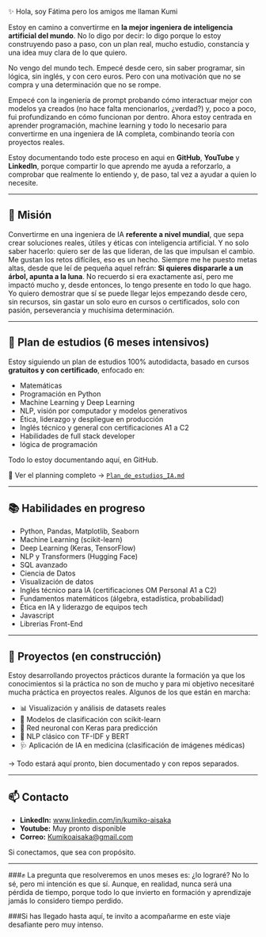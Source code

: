✨ Hola, soy Fátima pero los amigos me llaman Kumi

Estoy en camino a convertirme en **la mejor ingeniera de inteligencia artificial del mundo**. No lo digo por decir: lo digo porque lo estoy construyendo paso a paso, con un plan real, mucho estudio, constancia y una idea muy clara de lo que quiero.

No vengo del mundo tech. Empecé desde cero, sin saber programar, sin lógica, sin inglés, y con cero euros. Pero con una motivación que no se compra y una determinación que no se rompe.

Empecé con la ingeniería de prompt probando cómo interactuar mejor con modelos ya creados (no hace falta mencionarlos, ¿verdad?) y, poco a poco, fui profundizando en cómo funcionan por dentro. Ahora estoy centrada en aprender programación, machine learning y todo lo necesario para convertirme en una ingeniera de IA completa, combinando teoría con proyectos reales.

Estoy documentando todo este proceso en aqui en **GitHub**, **YouTube** y **LinkedIn**, porque compartir lo que aprendo me ayuda a reforzarlo, a comprobar que realmente lo entiendo y, de paso, tal vez a ayudar a quien lo necesite.

---

## 🚀 Misión

Convertirme en una ingeniera de IA **referente a nivel mundial**, que sepa crear soluciones reales, útiles y éticas con inteligencia artificial. Y no solo saber hacerlo: quiero ser de las que lideran, de las que impulsan el cambio. Me gustan los retos difíciles, eso es un hecho. Siempre me he puesto metas altas, desde que leí de pequeña aquel refrán: **Si quieres dispararle a un árbol, apunta a la luna**. No recuerdo si era exactamente así, pero me impactó mucho y, desde entonces, lo tengo presente en todo lo que hago.
Yo quiero demostrar que sí se puede llegar lejos empezando desde cero, sin recursos, sin gastar un solo euro en cursos o certificados, solo con pasión, perseverancia y muchísima determinación.

---

## 🧠 Plan de estudios (6 meses intensivos)

Estoy siguiendo un plan de estudios 100% autodidacta, basado en cursos **gratuitos y con certificado**, enfocado en:

- Matemáticas
- Programación en Python
- Machine Learning y Deep Learning
- NLP, visión por computador y modelos generativos
- Ética, liderazgo y despliegue en producción
- Inglés técnico y general con certificaciones A1 a C2
- Habilidades de full stack developer
- lógica de programación

Todo lo estoy documentando aquí, en GitHub.

🔗 Ver el planning completo → [`Plan_de_estudios_IA.md`](./Plan_de_estudios_IA.md)

---

## 📚 Habilidades en progreso

- Python, Pandas, Matplotlib, Seaborn
- Machine Learning (scikit-learn)
- Deep Learning (Keras, TensorFlow)
- NLP y Transformers (Hugging Face)
- SQL avanzado
- Ciencia de Datos
- Visualización de datos
- Inglés técnico para IA (certificaciones OM Personal A1 a C2)
- Fundamentos matemáticos (álgebra, estadística, probabilidad)
- Ética en IA y liderazgo de equipos tech
- Javascript
- Librerias Front-End

---

## 🧪 Proyectos (en construcción)

Estoy desarrollando proyectos prácticos durante la formación ya que los conocimientos si la práctica no son de mucho y para mi objetivo necesitaré mucha práctica en proyectos reales. Algunos de los que están en marcha:

- 📊 Visualización y análisis de datasets reales
- 🤖 Modelos de clasificación con scikit-learn
- 🧠 Red neuronal con Keras para predicción
- 📝 NLP clásico con TF-IDF y BERT
- 🩺 Aplicación de IA en medicina (clasificación de imágenes médicas)

→ Todo estará aquí pronto, bien documentado y con repos separados.

---

## 📫 Contacto

- **LinkedIn:** www.linkedin.com/in/kumiko-aisaka
- **Youtube:**  Muy pronto disponible
- **Correo:** Kumikoaisaka@gmail.com

Si conectamos, que sea con propósito.

---

 ###✊ La pregunta que resolveremos en unos meses es: ¿lo lograré? No lo sé, pero mi intención es que sí. Aunque, en realidad, nunca será una pérdida de tiempo, porque todo lo que invierto en formación y aprendizaje jamás lo considero tiempo perdido.

###Si has llegado hasta aquí, te invito a acompañarme en este viaje desafiante pero muy intenso.

